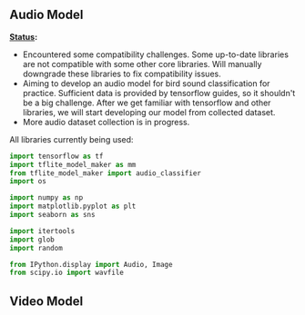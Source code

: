## Audio Model 

**<u>Status</u>:** 

- Encountered some compatibility challenges. Some up-to-date libraries are not compatible with some other core libraries. Will manually downgrade these libraries to fix compatibility issues. 
- Aiming to develop an audio model for bird sound classification for practice. Sufficient data is provided by tensorflow guides, so it shouldn't be a big challenge. After we get familiar with tensorflow and other libraries, we will start developing our model from collected dataset. 
- More audio dataset collection is in progress. 



All libraries currently being used: 

```python
import tensorflow as tf
import tflite_model_maker as mm
from tflite_model_maker import audio_classifier
import os

import numpy as np
import matplotlib.pyplot as plt
import seaborn as sns

import itertools
import glob
import random

from IPython.display import Audio, Image
from scipy.io import wavfile
```



## Video Model 

